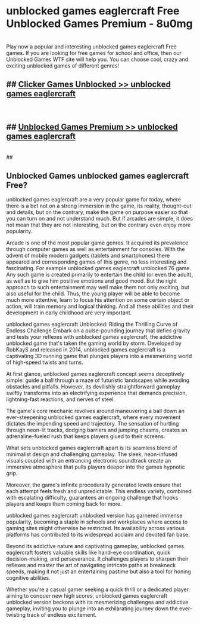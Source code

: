 # unblocked games eaglercraft Free Unblocked Games Premium - 8u0mg <br>
<br>
Play now a popular and interesting unblocked games eaglercraft Free games. If you are looking for free games for school and office, then our Unblocked Games WTF site will help you. You can choose cool, crazy and exciting unblocked games of different genres!


## ##  [Clicker Games Unblocked >> unblocked games eaglercraft](http://freeplayer.one?title=unblocked_games_eaglercraft&ref=M1)
  <br>

##  ## [Unblocked Games Premium >> unblocked games eaglercraft](http://freeplayer.one?title=unblocked_games_eaglercraft&ref=M1)
  <br>
  ##



## Unblocked Games unblocked games eaglercraft Free?

unblocked games eaglercraft are a very popular game for today, where there is a bet not on a strong immersion in the game, its reality, thought-out and details, but on the contrary, make the game on purpose easier so that you can turn on and not understand much. But if arcades are simple, it does not mean that they are not interesting, but on the contrary even enjoy more popularity.

Arcade is one of the most popular game genres. It acquired its prevalence through computer games as well as entertainment for consoles. With the advent of mobile modern gadgets (tablets and smartphones) there appeared and corresponding games of this genre, no less interesting and fascinating. For example unblocked games eaglercraft unblocked 76 game. Any such game is created primarily to entertain the child (or even the adult), as well as to give him positive emotions and good mood. But the right approach to such entertainment may well make them not only exciting, but also useful for the child. Thus, the young player will be able to become much more attentive, learn to focus his attention on some certain object or action, will train memory and logical thinking. And all these abilities and their development in early childhood are very important.

unblocked games eaglercraft Unblocked: Riding the Thrilling Curve of Endless Challenge
Embark on a pulse-pounding journey that defies gravity and tests your reflexes with unblocked games eaglercraft, the addictive unblocked game that's taken the gaming world by storm. Developed by RobKayS and released in 2014, unblocked games eaglercraft is a captivating 3D running game that plunges players into a mesmerizing world of high-speed twists and turns.

At first glance, unblocked games eaglercraft concept seems deceptively simple: guide a ball through a maze of futuristic landscapes while avoiding obstacles and pitfalls. However, its devilishly straightforward gameplay swiftly transforms into an electrifying experience that demands precision, lightning-fast reactions, and nerves of steel.

The game's core mechanic revolves around maneuvering a ball down an ever-steepening unblocked games eaglercraft, where every movement dictates the impending speed and trajectory. The sensation of hurtling through neon-lit tracks, dodging barriers and jumping chasms, creates an adrenaline-fueled rush that keeps players glued to their screens.

What sets unblocked games eaglercraft apart is its seamless blend of minimalist design and challenging gameplay. The sleek, neon-infused visuals coupled with an entrancing electronic soundtrack create an immersive atmosphere that pulls players deeper into the games hypnotic grip.

Moreover, the game's infinite procedurally generated levels ensure that each attempt feels fresh and unpredictable. This endless variety, combined with escalating difficulty, guarantees an ongoing challenge that hooks players and keeps them coming back for more.

unblocked games eaglercraft unblocked version has garnered immense popularity, becoming a staple in schools and workplaces where access to gaming sites might otherwise be restricted. Its availability across various platforms has contributed to its widespread acclaim and devoted fan base.

Beyond its addictive nature and captivating gameplay, unblocked games eaglercraft fosters valuable skills like hand-eye coordination, quick decision-making, and perseverance. It challenges players to sharpen their reflexes and master the art of navigating intricate paths at breakneck speeds, making it not just an entertaining pastime but also a tool for honing cognitive abilities.

Whether you're a casual gamer seeking a quick thrill or a dedicated player aiming to conquer new high scores, unblocked games eaglercraft unblocked version beckons with its mesmerizing challenges and addictive gameplay, inviting you to plunge into an exhilarating journey down the ever-twisting track of endless excitement.